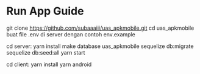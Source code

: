 # Run App Guide

git clone https://github.com/subaaaiii/uas_apkmobile.git
cd uas_apkmobile
buat file .env di server dengan contoh env.example

cd server:
yarn install
make database uas_apkmobile
sequelize db:migrate
sequelize db:seed:all
yarn start

cd client:
yarn install
yarn android
